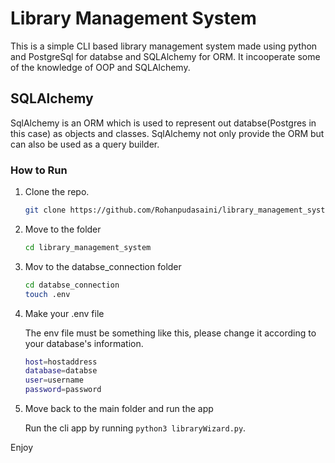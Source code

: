 # Library Management System

This is a simple CLI based library management system made using python and PostgreSql for databse and SQLAlchemy for ORM.
It incooperate some of the knowledge of OOP and SQLAlchemy.

## SQLAlchemy

SqlAlchemy is an ORM which is used to represent out databse(Postgres in this case) as objects and classes. SqlAlchemy not only provide the ORM but can also be used as a query builder.

### How to Run

1. Clone the repo.

    ```bash
    git clone https://github.com/Rohanpudasaini/library_management_system/tree/master
    ```

2. Move to the folder

    ```bash
    cd library_management_system
    ```

3. Mov to the databse_connection folder

    ```bash
    cd databse_connection
    touch .env
    ```

4. Make your .env file

    The env file must be something like this, please change it according to your database's information.

    ```bash
    host=hostaddress
    database=databse
    user=username
    password=password
    ```

5. Move back to the main folder and run the app

    Run the cli app by running `python3 libraryWizard.py`.

Enjoy

